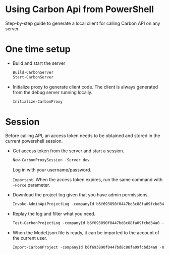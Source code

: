 # Using Carbon Api from PowerShell
Step-by-step guide to generate a local client for calling Carbon API on any server.

# One time setup
- Build and start the server
    ```PowerShell
    Build-CarbonServer
    Start-CarbonServer
    ```

- Initialize proxy to generate client code. The client is always generated from the debug server running locally.
    ```PowerShell
    Initialize-CarbonProxy
    ```

# Session
Before calling API, an access token needs to be obtained and stored in the current powershell session.

- Get access token from the server and start a session.
    ```PowerShell
    New-CarbonProxySession -Server dev
    ```
    Log in with your username/password.

    `Important`. When the access token expires, run the same command with `-Force` parameter.

- Download the project log given that you have admin permissions.
    ```PowerShell
    Invoke-AdminApiProjectLog -companyId b6f693890f0447bd8c88fa09fcbd34a0 -modelId 46 | Save-CarbonProjectLog
    ```

- Replay the log and filter what you need.
    ```PowerShell
    Test-CarbonProjectLog -companyId b6f693890f0447bd8c88fa09fcbd34a0 -modelId 46 -Filter b676d62e8488591d59e02a25f6fb29ee
    ```

- When the Model.json file is ready, it can be imported to the account of the current user.
    ```PowerShell
    Import-CarbonProject -companyId b6f693890f0447bd8c88fa09fcbd34a0 -modelId 46
    ```